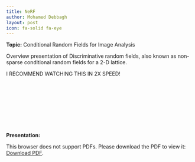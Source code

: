 ```yaml
---
title: NeRF
author: Mohamed Debbagh
layout: post
icon: fa-solid fa-eye
---
```

**Topic:** Conditional Random Fields for Image Analysis

Overview presentation of Discriminative random fields, also known as non-sparse conditional random fields for a 2-D lattice.

I RECOMMEND WATCHING THIS IN 2X SPEED!

**Presentation:**
<object data="assets/papers/2023-03-17_NeRF_Literature_Review.pdf" type="application/pdf" width="700px" height="700px">
    <embed src="assets/papers/2023-03-17_NeRF_Literature_Review.pdf">
        <p>This browser does not support PDFs. Please download the PDF to view it: <a href="assets/papers/2023-03-17_NeRF_Literature_Review.pdf">Download PDF</a>.</p>
    </embed>
</object>